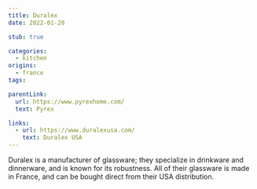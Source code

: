 ```yaml
---
title: Duralex
date: 2022-01-20

stub: true

categories:
  - kitchen
origins:
  - france
tags:

parentLink:
  url: https://www.pyrexhome.com/
  text: Pyrex

links:
  - url: https://www.duralexusa.com/
    text: Duralex USA
---
```


Duralex is a manufacturer of glassware; they specialize in drinkware and
dinnerware, and is known for its robustness. All of their glassware is made in
France, and can be bought direct from their USA distribution.
